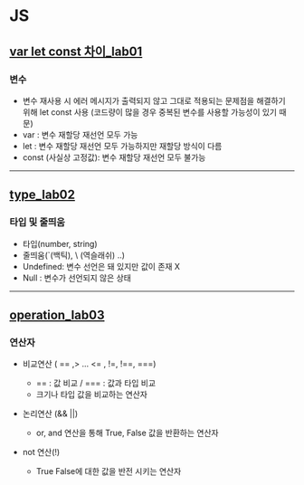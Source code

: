 # JS

## [var let const 차이_lab01](https://github.com/100SeongJun/JS/blob/main/step02_data/variable_lab01.html)
### 변수
- 변수 재사용 시 에러 메시지가 출력되지 않고 그대로 적용되는 문제점을 해결하기 위해 let const 사용 
(코드량이 많을 경우 중복된 변수를 사용할 가능성이 있기 때문)
- var : 변수 재할당 재선언 모두 가능
- let : 변수 재할당 재선언 모두 가능하지만 재할당 방식이 다름
- const (사실상 고정값): 변수 재할당 재선언 모두 불가능
---

## [type_lab02](https://github.com/100SeongJun/JS/blob/main/step02_data/type_lab02.html)
### 타입 및 줄띄움
- 타입(number, string)
- 줄띄움(`(백틱), \ (역슬래쉬) ..)
- Undefined: 변수 선언은 돼 있지만 값이 존재 X
- Null : 변수가 선언되지 않은 상태
--- 
## [operation_lab03](https://github.com/100SeongJun/JS/blob/main/step02_data/operator_lab03.html)
### 연산자 
- 비교연산 ( == ,> ... <= , !=, !==, ===)
    - == : 값 비교 / === : 값과 타입 비교
    - 크기나 타입 값을 비교하는 연산자

- 논리연산 (&& ||)
    - or, and 연산을 통해 True, False 값을 반환하는 연산자

- not 연산(!)
    - True False에 대한 값을 반전 시키는 연산자


